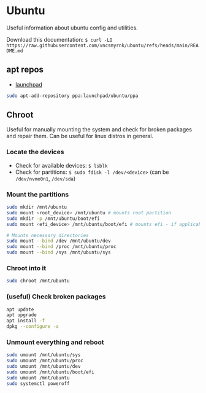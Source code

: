# Ubuntu

Useful information about ubuntu config and utilities.

Download this documentation: `$ curl -LO https://raw.githubusercontent.com/vncsmyrnk/ubuntu/refs/heads/main/README.md`

## apt repos

- [launchpad](https://launchpad.net/)

```sh
sudo apt-add-repository ppa:launchpad/ubuntu/ppa
```

## Chroot

Useful for manually mounting the system and check for broken packages and repair them. Can be useful for linux distros in general.

### Locate the devices

- Check for available devices: `$ lsblk`
- Check for partitions: `$ sudo fdisk -l /dev/<device>` (can be `/dev/nvme0n1`, `/dev/sda`)

### Mount the partitions

```sh
sudo mkdir /mnt/ubuntu
sudo mount <root_device> /mnt/ubuntu # mounts root partition
sudo mkdir -p /mnt/ubuntu/boot/efi
sudo mount <efi_device> /mnt/ubuntu/boot/efi # mounts efi - if applicable

# Mounts necessary directories
sudo mount --bind /dev /mnt/ubuntu/dev
sudo mount --bind /proc /mnt/ubuntu/proc
sudo mount --bind /sys /mnt/ubuntu/sys
```

### Chroot into it

```sh
sudo chroot /mnt/ubuntu
```

### (useful) Check broken packages

```sh
apt update
apt upgrade
apt install -f
dpkg --configure -a
```

### Unmount everything and reboot

```sh
sudo umount /mnt/ubuntu/sys
sudo umount /mnt/ubuntu/proc
sudo umount /mnt/ubuntu/dev
sudo umount /mnt/ubuntu/boot/efi
sudo umount /mnt/ubuntu
sudo systemctl poweroff
```

